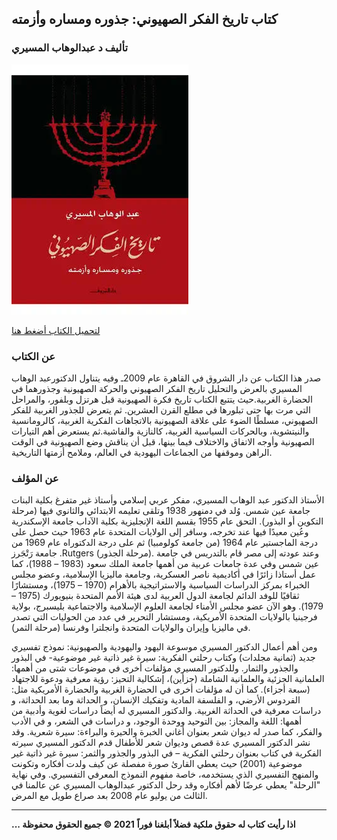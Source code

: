 ## كتاب تاريخ الفكر الصهيوني: جذوره ومساره وأزمته
### تأليف د عبدالوهاب المسيري
![](https://raw.githubusercontent.com/iqraa4u/iqraa4u.github.io/main/images%20(32).jpeg)

[لتحميل الكتاب أضغط هنا ](https://foulabook.com/book/downloading/425637824)

### عن الكتاب 
صدر هذا الكتاب عن دار الشروق في القاهرة عام 2009ـ وفيه يتناول الدكتورعبد الوهاب المسيري بالعرض والتحليل تاريخ الفكر الصهيوني والحركة الصهيونية وجذورهما في الحضارة الغربية.حيث يتتبع الكتاب تاريخ فكرة الصهيونية قبل هرتزل وبلفور، والمراحل التي مرت بها حتى تبلورها في مطلع القرن العشرين. ثم يتعرض للجذور الغربية للفكر الصهيوني، مسلطًا الضوء على علاقة الصهيونية بالاتجاهات الفكرية الغربية، كالرومانسية والنيتشوية، وبالحركات السياسية الغربية، كالنازية والفاشية.ثم يستعرض أهم التيارات الصهيونية وأوجه الاتفاق والاختلاف فيما بينها، قبل أن يناقش وضع الصهيونية في الوقت الراهن وموقفها من الجماعات اليهودية في العالم، وملامح أزمتها التاريخية.

### عن المؤلف 
الأستاذ الدكتور عبد الوهاب المسيري، مفكر عربي إسلامي وأستاذ غير متفرغ بكلية البنات جامعة عين شمس. وُلد في دمنهور 1938 وتلقى تعليمه الابتدائي والثانوي فيها (مرحلة التكوين أو البذور). التحق عام 1955 بقسم اللغة الإنجليزية بكلية الآداب جامعة الإسكندرية وعُين معيدًا فيها عند تخرجه، وسافر إلى الولايات المتحدة عام 1963 حيث حصل على درجة الماجستير عام 1964 (من جامعة كولومبيا) ثم على درجة الدكتوراه عام 1969 من جامعة رَتْجَرز 
.Rutgers (مرحلة الجذور).
وعند عودته إلى مصر قام بالتدريس في جامعة عين شمس وفي عدة جامعات عربية من أهمها جامعة الملك سعود (1983 – 1988)، كما عمل أستاذا زائرًا في أكاديمية ناصر العسكرية، وجامعة ماليزيا الإسلامية، وعضو مجلس الخبراء بمركز الدراسات السياسية والاستراتيجية بالأهرام (1970 – 1975)، ومستشارًا ثقافيًا للوفد الدائم لجامعة الدول العربية لدى هيئة الأمم المتحدة بنيويورك (1975 – 1979). وهو الآن عضو مجلس الأمناء لجامعة العلوم الإسلامية والاجتماعية بليسبرج، بولاية فرجينيا بالولايات المتحدة الأمريكية، ومستشار التحرير في عدد من الحوليات التي تصدر في ماليزيا وإيران والولايات المتحدة وانجلترا وفرنسا (مرحلة الثمر). 



ومن أهم أعمال الدكتور المسيري موسوعة اليهود واليهودية والصهيونية: نموذج تفسيري جديد (ثمانية مجلدات) وكتاب رحلتي الفكرية: سيرة غير ذاتية غير موضوعية- في البذور والجذور والثمار. وللدكتور المسيري مؤلفات أخرى في موضوعات شتى من أهمها: العلمانية الجزئية والعلمانية الشاملة (جزأين)، إشكالية التحيز: رؤية معرفية ودعوة للاجتهاد (سبعة أجزاء). كما أن له مؤلفات أخرى في الحضارة الغربية والحضارة الأمريكية مثل: الفردوس الأرضي، و الفلسفة المادية وتفكيك الإنسان، و الحداثة وما بعد الحداثة، و دراسات معرفية في الحداثة الغربية. والدكتور المسيري له أيضاً دراسات لغوية وأدبية من أهمها: اللغة والمجاز: بين التوحيد ووحدة الوجود، و دراسات في الشعر، و في الأدب والفكر، كما صدر له ديوان شعر بعنوان أغاني الخبرة والحيرة والبراءة: سيرة شعرية. وقد نشر الدكتور المسيري عدة قصص وديوان شعر للأطفال
قدم الدكتور المسيري سيرته الفكرية في كتاب بعنوان رحلتي الفكرية – في البذور والجذور والثمر: سيرة غير ذاتية غير موضوعية (2001) حيث يعطي القارئ صورة مفصلة عن كيف ولدت أفكاره وتكونت والمنهج التفسيري الذي يستخدمه، خاصة مفهوم النموذج المعرفي التفسيري. وفي نهاية "الرحلة" يعطي عرضًا لأهم أفكاره
وقد رحل الدكتور عبدالوهاب المسيري عن عالمنا في الثالث من يوليو عام 2008 بعد صراع طويل مع المرض.


------
**... اذا رأيت كتاب له حقوق ملكية فضلاً أبلغنا فوراً**
**2021 © جميع الحقوق محفوظة**
